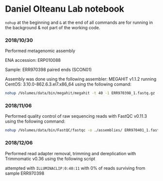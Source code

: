 # Daniel Olteanu Lab notebook
```nohup``` at the beginning and ```&``` at the end of all commands are for running in the background & not part of the working code.
### 2018/10/30
Performed metagenomic assembly

ENA accession: ERP010088

Sample: ERR970398 paired ends (SCON01)

Assembly was done using the following assembler: MEGAHIT v1.1.2 running CentOS: 3.10.0-862.6.3.el7.x86_64 using the following comand:
```bash
nohup /Volumes/data/bin/megahit/megahit -t 40 -1 ERR970398_1.fastq.gz -2 ERR970398_2.fastq.gz -o test_ERR970398_1.megahit &
```
### 2018/11/06
Performed quality control of raw sequencing reads with FastQC v0.11.3 using the following command:
```bash
nohup /Volumes/data/bin/FastQC/fastqc -o ./assemblies/ ERR970401_1.fastq.gz ERR970404_2.fastq.gz ERR970398_1.fastq.gz ERR970401_2.fastq.gz ERR970405_1.fastq.gz ERR970398_2.fastq.gz ERR970402_1.fastq.gz ERR970405_2.fastq.gz ERR970399_1.fastq.gz ERR970402_2.fastq.gz ERR970406_1.fastq.gz ERR970399_2.fastq.gz ERR970403_1.fastq.gz ERR970406_2.fastq.gz ERR970400_1.fastq.gz ERR970403_2.fastq.gz ERR970407_1.fastq.gz ERR970400_2.fastq.gz ERR970404_1.fastq.gz ERR970407_2.fastq.gz &
```
### 2018/12/06
Performed read adapter removal, trimming and dereplication with Trimmomatic v0.36 using the following script

attempted with ```ILLUMINACLIP:0:40:11``` with 0% of reads surviving from sample ERR970398
